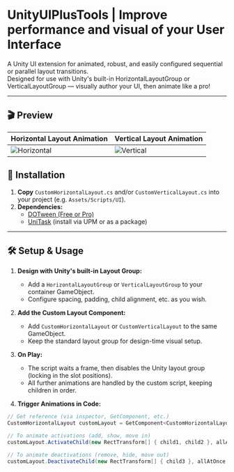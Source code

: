 # UnityUIPlusTools | Improve performance and visual of your User Interface

A Unity UI extension for animated, robust, and easily configured sequential or parallel layout transitions.  
Designed for use with Unity's built-in HorizontalLayoutGroup or VerticalLayoutGroup — visually author your UI, then animate like a pro!

---

## 🎬 Preview

| Horizontal Layout Animation | Vertical Layout Animation |
|----------------------------|--------------------------|
| ![Horizontal](https://s12.gifyu.com/images/bs8RE.gif) | ![Vertical](https://s12.gifyu.com/images/bs8Rh.gif) |


## 🚀 Installation

1. **Copy** `CustomHorizontalLayout.cs` and/or `CustomVerticalLayout.cs` into your project (e.g. `Assets/Scripts/UI`).
2. **Dependencies:**
   - [DOTween (Free or Pro)](http://dotween.demigiant.com/)
   - [UniTask](https://github.com/Cysharp/UniTask) (install via UPM or as a package)

---

## 🛠️ Setup & Usage

1. **Design with Unity's built-in Layout Group:**
   - Add a `HorizontalLayoutGroup` or `VerticalLayoutGroup` to your container GameObject.
   - Configure spacing, padding, child alignment, etc. as you wish.

2. **Add the Custom Layout Component:**
   - Add `CustomHorizontalLayout` or `CustomVerticalLayout` to the same GameObject.
   - Keep the standard layout group for design-time visual setup.

3. **On Play:**
   - The script waits a frame, then disables the Unity layout group (locking in the slot positions).
   - All further animations are handled by the custom script, keeping children in order.

4. **Trigger Animations in Code:**

```csharp
// Get reference (via inspector, GetComponent, etc.)
CustomHorizontalLayout customLayout = GetComponent<CustomHorizontalLayout>();

// To animate activations (add, show, move in)
customLayout.ActivateChild(new RectTransform[] { child1, child2 }, allAtOnce: true);

// To animate deactivations (remove, hide, move out)
customLayout.DeactivateChild(new RectTransform[] { child3 }, allAtOnce: false);
